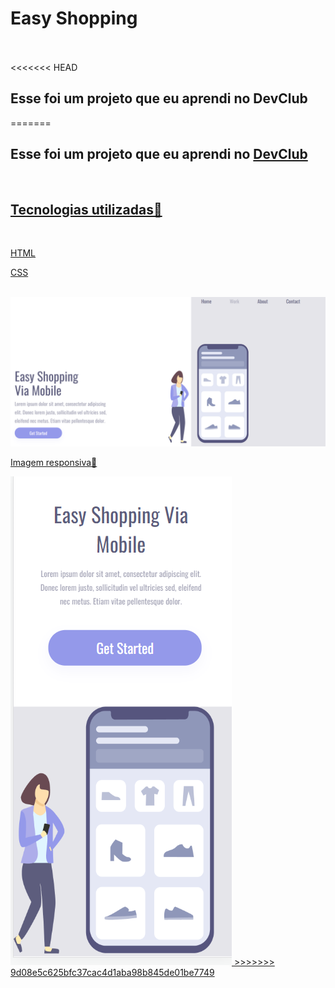 <h1>Easy Shopping</h1>
<br>
<br>
<<<<<<< HEAD
<h2>Esse foi um projeto que eu aprendi no <a href="https:rodolfomori.com.br>devclub/"> </a>DevClub </h2>
=======
<h2>Esse foi um projeto que eu aprendi no <a href="https:rodolfomori.com.br>devclub/"</a>DevClub </h2>
<br>
<h2>Tecnologias utilizadas🚀</h2>
<br>
<p>HTML</p>
<p>CSS</p>
<br>

<img src="https://github.com/Guilhermedev20/Easy-Shopping/blob/master/assets/desktop.png?raw=true"> 
<br>
<p>Imagem responsiva🚀 </p>
<img src="https://github.com/Guilhermedev20/Easy-Shopping/blob/master/assets/mobile.png?raw=true">
>>>>>>> 9d08e5c625bfc37cac4d1aba98b845de01be7749

